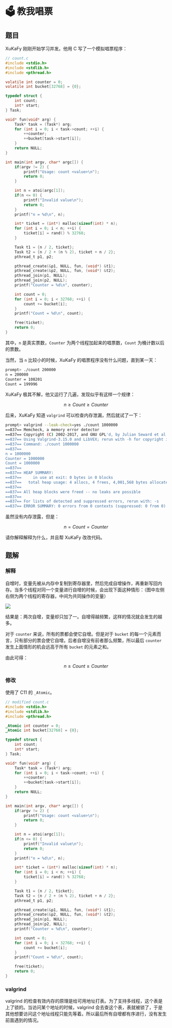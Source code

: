 # 🗳 教我唱票

## 题目

XuKaFy 刚刚开始学习并发。他用 C 写了一个模拟唱票程序：

```c
// count.c
#include <stdio.h>
#include <stdlib.h>
#include <pthread.h>

volatile int counter = 0;
volatile int bucket[32768] = {0};

typedef struct {
    int count;
    int* start;
} Task;

void* fun(void* arg) {
    Task* task = (Task*) arg;
    for (int i = 0; i < task->count; ++i) {
        ++counter;
        ++bucket[task->start[i]];
    }
    return NULL;
}

int main(int argv, char* argc[]) {
    if(argv != 2) {
        printf("Usage: count <value>\n");
        return 0;
    }

    int n = atoi(argc[1]);
    if(n <= 0) {
        printf("Invalid value\n");
        return 0;
    }
    printf("n = %d\n", n);

    int* ticket = (int*) malloc(sizeof(int) * n);
    for (int i = 0; i < n; ++i) {
        ticket[i] = rand() % 32768;
    }

    Task t1 = {n / 2, ticket};
    Task t2 = {n / 2 + (n % 2), ticket + n / 2};
    pthread_t p1, p2;

    pthread_create(&p1, NULL, fun, (void*) &t1);
    pthread_create(&p2, NULL, fun, (void*) &t2);
    pthread_join(p1, NULL);
    pthread_join(p2, NULL);
    printf("Counter = %d\n", counter);

    int count = 0;
    for (int i = 0; i < 32768; ++i) {
        count += bucket[i];
    }
    printf("Count = %d\n", count);

    free(ticket);
    return 0;
}
```

其中，`n` 是真实票数，`Counter` 为两个线程加起来的唱票数，`Count` 为桶计数以后的票数。

当然，当 `n` 比较小的时候，XuKaFy 的唱票程序没有什么问题，直到某一天：

```bash
prompt> ./count 200000
n = 200000
Counter = 108201
Count = 199996
```

XuKaFy 极其不解，他又运行了几遍，发现似乎有这样一个规律：

$$
n \geq Count \geq Counter
$$

后来，XuKaFy 知道 `valgrind` 可以检查内存泄漏，然后就试了一下：

```bash
prompt> valgrind --leak-check=yes ./count 1000000
==837== Memcheck, a memory error detector
==837== Copyright (C) 2002-2017, and GNU GPL'd, by Julian Seward et al.
==837== Using Valgrind-3.15.0 and LibVEX; rerun with -h for copyright info
==837== Command: ./count 1000000
==837== 
n = 1000000
Counter = 1000000
Count = 1000000
==837== 
==837== HEAP SUMMARY:
==837==     in use at exit: 0 bytes in 0 blocks
==837==   total heap usage: 4 allocs, 4 frees, 4,001,568 bytes allocated
==837== 
==837== All heap blocks were freed -- no leaks are possible
==837== 
==837== For lists of detected and suppressed errors, rerun with: -s
==837== ERROR SUMMARY: 0 errors from 0 contexts (suppressed: 0 from 0)
```


虽然没有内存泄露，但是：

$$
n = Count = Counter
$$

请你解释解释为什么，并且帮 XuKaFy 改改代码。

## 题解

### 解释

自增时，变量先被从内存中复制到寄存器里，然后完成自增操作，再重新写回内存。当多个线程对同一个变量进行自增的时候，会出现下面这种情形：（图中左侧右侧为两个线程的寄存器，中间为共同操作的变量）

![](3.png)



结果是：两次自增，变量却只加了一。自增得越频繁，这样的情况就会发生的越多。

对于 `counter` 来说，所有的票都会使它自增。但是对于 `bucket` 的每一个元素而言，只有部分的票会使它自增。后者自增没有前者那么频繁，所以最后 `counter` 发生上面情形的机会远高于所有 `bucket` 的元素之和。

由此可得：
$$
n \geq Count \geq Counter
$$

### 修改

使用了 C11 的 `_Atomic`。

```c
// modified count.c
#include <stdio.h>
#include <stdlib.h>
#include <pthread.h>

_Atomic int counter = 0;
_Atomic int bucket[32768] = {0};

typedef struct {
    int count;
    int* start;
} Task;

void* fun(void* arg) {
    Task* task = (Task*) arg;
    for (int i = 0; i < task->count; ++i) {
        ++counter;
        ++bucket[task->start[i]];
    }
    return NULL;
}

int main(int argv, char* argc[]) {
    if(argv != 2) {
        printf("Usage: count <value>\n");
        return 0;
    }

    int n = atoi(argc[1]);
    if(n <= 0) {
        printf("Invalid value\n");
        return 0;
    }
    printf("n = %d\n", n);

    int* ticket = (int*) malloc(sizeof(int) * n);
    for (int i = 0; i < n; ++i) {
        ticket[i] = rand() % 32768;
    }

    Task t1 = {n / 2, ticket};
    Task t2 = {n / 2 + (n % 2), ticket + n / 2};
    pthread_t p1, p2;

    pthread_create(&p1, NULL, fun, (void*) &t1);
    pthread_create(&p2, NULL, fun, (void*) &t2);
    pthread_join(p1, NULL);
    pthread_join(p2, NULL);
    printf("Counter = %d\n", counter);

    int count = 0;
    for (int i = 0; i < 32768; ++i) {
        count += bucket[i];
    }
    printf("Count = %d\n", count);

    free(ticket);
    return 0;
}
```

### valgrind

valgrind 的检查有效内存的原理是给可用地址打表。为了支持多线程，这个表是上了锁的。当访问某个地址的时候，valgrind 会去查这个表，表就被锁了，于是其他想要访问这个地址线程只能先等着。所以最后所有自增都有序进行，没有发生前面遇到的情况。

